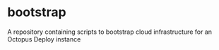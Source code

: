 # bootstrap
A repository containing scripts to bootstrap cloud infrastructure for an Octopus Deploy instance
